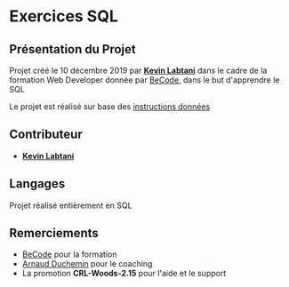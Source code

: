 # Exercices SQL

## Présentation du Projet

Projet créé le 10 décembre 2019 par [**Kevin Labtani**](https://github.com/kevin-labtani) dans le cadre de la formation Web Developer donnée par [BeCode](https://www.becode.org/), dans le but d'apprendre le SQL

Le projet est réalisé sur base des [instructions données](https://github.com/becodeorg/CRL-Woods-2.15/tree/master/Parcours/03-Montagne/13-SQL)

## Contributeur

- [**Kevin Labtani**](https://github.com/kevin-labtani)

## Langages

Projet réalisé entièrement en SQL

## Remerciements

- [BeCode](https://www.becode.org/) pour la formation
- [Arnaud Duchemin](https://github.com/Cervant3s) pour le coaching
- La promotion **CRL-Woods-2.15** pour l'aide et le support
